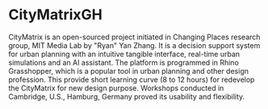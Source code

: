 # CityMatrixGH
CityMatrix is an open-sourced project initiated in Changing Places research group, MIT Media Lab by "Ryan" Yan Zhang. It is a decision support system for urban planning with an intuitive tangible interface, real-time urban simulations and an AI assistant. The platform is programmed in Rhino Grasshopper, which is a popular tool in urban planning and other design profession. This provide short learning curve (8 to 12 hours) for redevelop the CityMatrix for new design purpose. Workshops conducted in Cambridge, U.S., Hamburg, Germany proved its usability and flexibility. 
